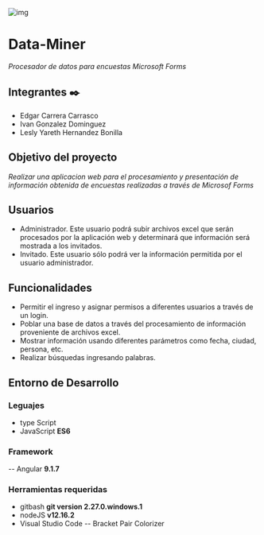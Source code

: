 ![img](http://www.d3a.org/wp-content/uploads/2014/07/header-data-management-1038x337.png)
# Data-Miner
_Procesador de datos para encuestas Microsoft Forms_
## Integrantes ✒️
* Edgar Carrera Carrasco 
* Ivan Gonzalez Dominguez
* Lesly Yareth Hernandez Bonilla
## Objetivo del proyecto
_Realizar una aplicacion web para el procesamiento y presentación de información obtenida de encuestas realizadas a través de Microsof Forms_
## Usuarios 
* Administrador. Este usuario podrá subir archivos excel que serán procesados por la aplicación web y determinará que información será mostrada a los invitados. 
* Invitado. Este usuario sólo podrá ver la información permitida por el usuario administrador.  
## Funcionalidades
- Permitir el ingreso y asignar permisos a diferentes usuarios a través de un login.
- Poblar una base de datos a través del procesamiento de información proveniente de archivos excel. 
- Mostrar información usando diferentes parámetros como fecha, ciudad, persona, etc.
- Realizar búsquedas ingresando palabras. 
## Entorno de Desarrollo
### Leguajes 
- type Script 
- JavaScript **ES6**
### Framework 
-- Angular **9.1.7**
### Herramientas requeridas
- gitbash **git version 2.27.0.windows.1**
- nodeJS **v12.16.2**
- Visual Studio Code
-- Bracket Pair Colorizer
